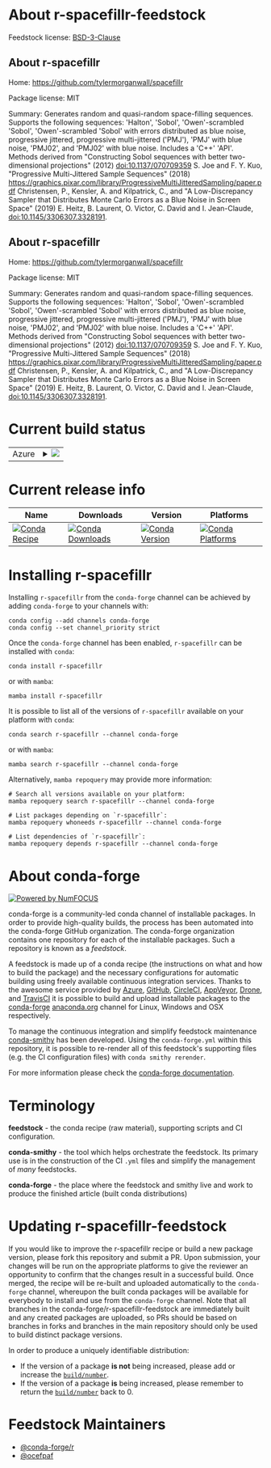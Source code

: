 About r-spacefillr-feedstock
============================

Feedstock license: [BSD-3-Clause](https://github.com/conda-forge/r-spacefillr-feedstock/blob/main/LICENSE.txt)


About r-spacefillr
------------------

Home: https://github.com/tylermorganwall/spacefillr

Package license: MIT

Summary: Generates random and quasi-random space-filling sequences. Supports the following sequences: 'Halton', 'Sobol', 'Owen'-scrambled 'Sobol',  'Owen'-scrambled 'Sobol' with errors distributed as blue noise, progressive jittered, progressive multi-jittered ('PMJ'), 'PMJ' with blue noise, 'PMJ02', and 'PMJ02' with blue noise. Includes a 'C++' 'API'. Methods derived from "Constructing Sobol sequences with better two-dimensional projections" (2012) <doi:10.1137/070709359> S. Joe and F. Y. Kuo, "Progressive Multi-Jittered Sample Sequences" (2018) <https://graphics.pixar.com/library/ProgressiveMultiJitteredSampling/paper.pdf> Christensen, P., Kensler, A. and Kilpatrick, C., and "A Low-Discrepancy Sampler that Distributes Monte Carlo Errors as a Blue Noise in Screen Space" (2019) E. Heitz, B. Laurent, O. Victor, C. David and I. Jean-Claude, <doi:10.1145/3306307.3328191>.

About r-spacefillr
------------------

Home: https://github.com/tylermorganwall/spacefillr

Package license: MIT

Summary: Generates random and quasi-random space-filling sequences. Supports the following sequences: 'Halton', 'Sobol', 'Owen'-scrambled 'Sobol',  'Owen'-scrambled 'Sobol' with errors distributed as blue noise, progressive jittered, progressive multi-jittered ('PMJ'), 'PMJ' with blue noise, 'PMJ02', and 'PMJ02' with blue noise. Includes a 'C++' 'API'. Methods derived from "Constructing Sobol sequences with better two-dimensional projections" (2012) <doi:10.1137/070709359> S. Joe and F. Y. Kuo, "Progressive Multi-Jittered Sample Sequences" (2018) <https://graphics.pixar.com/library/ProgressiveMultiJitteredSampling/paper.pdf> Christensen, P., Kensler, A. and Kilpatrick, C., and "A Low-Discrepancy Sampler that Distributes Monte Carlo Errors as a Blue Noise in Screen Space" (2019) E. Heitz, B. Laurent, O. Victor, C. David and I. Jean-Claude, <doi:10.1145/3306307.3328191>.

Current build status
====================


<table>
    
  <tr>
    <td>Azure</td>
    <td>
      <details>
        <summary>
          <a href="https://dev.azure.com/conda-forge/feedstock-builds/_build/latest?definitionId=14108&branchName=main">
            <img src="https://dev.azure.com/conda-forge/feedstock-builds/_apis/build/status/r-spacefillr-feedstock?branchName=main">
          </a>
        </summary>
        <table>
          <thead><tr><th>Variant</th><th>Status</th></tr></thead>
          <tbody><tr>
              <td>linux_64_r_base4.3</td>
              <td>
                <a href="https://dev.azure.com/conda-forge/feedstock-builds/_build/latest?definitionId=14108&branchName=main">
                  <img src="https://dev.azure.com/conda-forge/feedstock-builds/_apis/build/status/r-spacefillr-feedstock?branchName=main&jobName=linux&configuration=linux%20linux_64_r_base4.3" alt="variant">
                </a>
              </td>
            </tr><tr>
              <td>linux_64_r_base4.4</td>
              <td>
                <a href="https://dev.azure.com/conda-forge/feedstock-builds/_build/latest?definitionId=14108&branchName=main">
                  <img src="https://dev.azure.com/conda-forge/feedstock-builds/_apis/build/status/r-spacefillr-feedstock?branchName=main&jobName=linux&configuration=linux%20linux_64_r_base4.4" alt="variant">
                </a>
              </td>
            </tr><tr>
              <td>osx_64_r_base4.3</td>
              <td>
                <a href="https://dev.azure.com/conda-forge/feedstock-builds/_build/latest?definitionId=14108&branchName=main">
                  <img src="https://dev.azure.com/conda-forge/feedstock-builds/_apis/build/status/r-spacefillr-feedstock?branchName=main&jobName=osx&configuration=osx%20osx_64_r_base4.3" alt="variant">
                </a>
              </td>
            </tr><tr>
              <td>osx_64_r_base4.4</td>
              <td>
                <a href="https://dev.azure.com/conda-forge/feedstock-builds/_build/latest?definitionId=14108&branchName=main">
                  <img src="https://dev.azure.com/conda-forge/feedstock-builds/_apis/build/status/r-spacefillr-feedstock?branchName=main&jobName=osx&configuration=osx%20osx_64_r_base4.4" alt="variant">
                </a>
              </td>
            </tr><tr>
              <td>win_64_r_base4.3</td>
              <td>
                <a href="https://dev.azure.com/conda-forge/feedstock-builds/_build/latest?definitionId=14108&branchName=main">
                  <img src="https://dev.azure.com/conda-forge/feedstock-builds/_apis/build/status/r-spacefillr-feedstock?branchName=main&jobName=win&configuration=win%20win_64_r_base4.3" alt="variant">
                </a>
              </td>
            </tr><tr>
              <td>win_64_r_base4.4</td>
              <td>
                <a href="https://dev.azure.com/conda-forge/feedstock-builds/_build/latest?definitionId=14108&branchName=main">
                  <img src="https://dev.azure.com/conda-forge/feedstock-builds/_apis/build/status/r-spacefillr-feedstock?branchName=main&jobName=win&configuration=win%20win_64_r_base4.4" alt="variant">
                </a>
              </td>
            </tr>
          </tbody>
        </table>
      </details>
    </td>
  </tr>
</table>

Current release info
====================

| Name | Downloads | Version | Platforms |
| --- | --- | --- | --- |
| [![Conda Recipe](https://img.shields.io/badge/recipe-r--spacefillr-green.svg)](https://anaconda.org/conda-forge/r-spacefillr) | [![Conda Downloads](https://img.shields.io/conda/dn/conda-forge/r-spacefillr.svg)](https://anaconda.org/conda-forge/r-spacefillr) | [![Conda Version](https://img.shields.io/conda/vn/conda-forge/r-spacefillr.svg)](https://anaconda.org/conda-forge/r-spacefillr) | [![Conda Platforms](https://img.shields.io/conda/pn/conda-forge/r-spacefillr.svg)](https://anaconda.org/conda-forge/r-spacefillr) |

Installing r-spacefillr
=======================

Installing `r-spacefillr` from the `conda-forge` channel can be achieved by adding `conda-forge` to your channels with:

```
conda config --add channels conda-forge
conda config --set channel_priority strict
```

Once the `conda-forge` channel has been enabled, `r-spacefillr` can be installed with `conda`:

```
conda install r-spacefillr
```

or with `mamba`:

```
mamba install r-spacefillr
```

It is possible to list all of the versions of `r-spacefillr` available on your platform with `conda`:

```
conda search r-spacefillr --channel conda-forge
```

or with `mamba`:

```
mamba search r-spacefillr --channel conda-forge
```

Alternatively, `mamba repoquery` may provide more information:

```
# Search all versions available on your platform:
mamba repoquery search r-spacefillr --channel conda-forge

# List packages depending on `r-spacefillr`:
mamba repoquery whoneeds r-spacefillr --channel conda-forge

# List dependencies of `r-spacefillr`:
mamba repoquery depends r-spacefillr --channel conda-forge
```


About conda-forge
=================

[![Powered by
NumFOCUS](https://img.shields.io/badge/powered%20by-NumFOCUS-orange.svg?style=flat&colorA=E1523D&colorB=007D8A)](https://numfocus.org)

conda-forge is a community-led conda channel of installable packages.
In order to provide high-quality builds, the process has been automated into the
conda-forge GitHub organization. The conda-forge organization contains one repository
for each of the installable packages. Such a repository is known as a *feedstock*.

A feedstock is made up of a conda recipe (the instructions on what and how to build
the package) and the necessary configurations for automatic building using freely
available continuous integration services. Thanks to the awesome service provided by
[Azure](https://azure.microsoft.com/en-us/services/devops/), [GitHub](https://github.com/),
[CircleCI](https://circleci.com/), [AppVeyor](https://www.appveyor.com/),
[Drone](https://cloud.drone.io/welcome), and [TravisCI](https://travis-ci.com/)
it is possible to build and upload installable packages to the
[conda-forge](https://anaconda.org/conda-forge) [anaconda.org](https://anaconda.org/)
channel for Linux, Windows and OSX respectively.

To manage the continuous integration and simplify feedstock maintenance
[conda-smithy](https://github.com/conda-forge/conda-smithy) has been developed.
Using the ``conda-forge.yml`` within this repository, it is possible to re-render all of
this feedstock's supporting files (e.g. the CI configuration files) with ``conda smithy rerender``.

For more information please check the [conda-forge documentation](https://conda-forge.org/docs/).

Terminology
===========

**feedstock** - the conda recipe (raw material), supporting scripts and CI configuration.

**conda-smithy** - the tool which helps orchestrate the feedstock.
                   Its primary use is in the construction of the CI ``.yml`` files
                   and simplify the management of *many* feedstocks.

**conda-forge** - the place where the feedstock and smithy live and work to
                  produce the finished article (built conda distributions)


Updating r-spacefillr-feedstock
===============================

If you would like to improve the r-spacefillr recipe or build a new
package version, please fork this repository and submit a PR. Upon submission,
your changes will be run on the appropriate platforms to give the reviewer an
opportunity to confirm that the changes result in a successful build. Once
merged, the recipe will be re-built and uploaded automatically to the
`conda-forge` channel, whereupon the built conda packages will be available for
everybody to install and use from the `conda-forge` channel.
Note that all branches in the conda-forge/r-spacefillr-feedstock are
immediately built and any created packages are uploaded, so PRs should be based
on branches in forks and branches in the main repository should only be used to
build distinct package versions.

In order to produce a uniquely identifiable distribution:
 * If the version of a package **is not** being increased, please add or increase
   the [``build/number``](https://docs.conda.io/projects/conda-build/en/latest/resources/define-metadata.html#build-number-and-string).
 * If the version of a package **is** being increased, please remember to return
   the [``build/number``](https://docs.conda.io/projects/conda-build/en/latest/resources/define-metadata.html#build-number-and-string)
   back to 0.

Feedstock Maintainers
=====================

* [@conda-forge/r](https://github.com/conda-forge/r/)
* [@ocefpaf](https://github.com/ocefpaf/)

